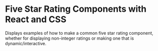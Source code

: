 # Five Star Rating Components with React and CSS

Displays examples of how to make a common five star rating component, whether for displaying non-integer ratings or making one that is dynamic/interactive.

